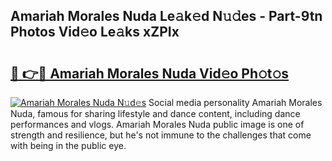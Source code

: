 ## Amariah Morales Nuda Le𝚊k𝚎d N𝚞𝚍es - Part-9tn Photos Vid𝚎o Le𝚊ks xZPIx

# <h2><a href="http://fbftlng.evod.top/?m=Amariah+Morales+Nuda">🔗 👉🔴 Amariah Morales Nuda Vid𝚎o Ph𝚘t𝚘s</a></h2>

[![Amariah Morales Nuda N𝚞d𝚎s](https://i.imgur.com/8V9OHl7.gif)](http://fbftlng.evod.top/?m=Amariah+Morales+Nuda)
Social media personality Amariah Morales Nuda, famous for sharing lifestyle and dance content, including dance performances and vlogs. Amariah Morales Nuda public image is one of strength and resilience, but he's not immune to the challenges that come with being in the public eye. 
